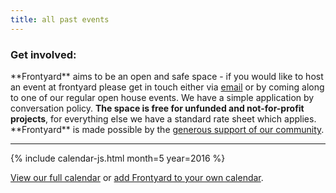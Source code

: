 ```yaml
---
title: all past events
---
```


### Get involved:

\*\*Frontyard\*\* aims to be an open and safe space - if you would like to host an event at frontyard please get in touch either via [email](mailto:frontyardprojects@gmail.com) or by coming along to one of our regular open house events. We have a simple application by conversation policy. **The space is free for unfunded and not-for-profit projects**, for everything else we have a standard rate sheet which applies. \*\*Frontyard\*\* is made possible by the [generous support of our community](/supporters).

-----

{% include calendar-js.html month=5 year=2016 %}

[View our full calendar](https://calendar.google.com/calendar/embed?src=frontyardprojects%40gmail.com&ctz=Australia/Sydney)
or [add Frontyard to your own calendar](https://calendar.google.com/calendar/ical/frontyardprojects%40gmail.com/public/basic.ics).

